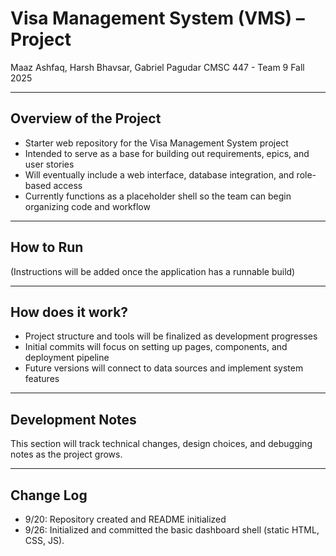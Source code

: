 # Visa Management System (VMS) – Project
Maaz Ashfaq, Harsh Bhavsar, Gabriel Pagudar
CMSC 447 - Team 9
Fall 2025

------------------------------------
Overview of the Project
------------------------------------
- Starter web repository for the Visa Management System project  
- Intended to serve as a base for building out requirements, epics, and user stories  
- Will eventually include a web interface, database integration, and role-based access  
- Currently functions as a placeholder shell so the team can begin organizing code and workflow  

------------------------------------
How to Run
------------------------------------
(Instructions will be added once the application has a runnable build)  

------------------------------------
How does it work?
------------------------------------
- Project structure and tools will be finalized as development progresses  
- Initial commits will focus on setting up pages, components, and deployment pipeline  
- Future versions will connect to data sources and implement system features  

------------------------------------
Development Notes
------------------------------------
This section will track technical changes, design choices, and debugging notes as the project grows.  

------------------------------------
Change Log
------------------------------------
- 9/20: Repository created and README initialized  
- 9/26: Initialized and committed the basic dashboard shell (static HTML, CSS, JS).
